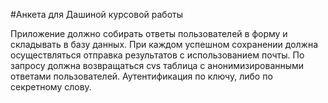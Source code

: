 #Анкета для Дашиной курсовой работы

Приложение должно собирать ответы пользователей в форму и складывать в базу данных.
При каждом успешном сохранении должна осуществляться отправка результатов с использованием почты.
По запросу должна возвращаться cvs таблица с анонимизированными ответами пользователей. Аутентификация по ключу, либо по секретному слову.